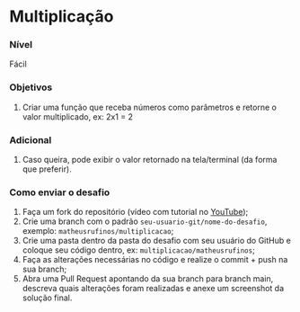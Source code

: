 # Multiplicação

### Nível

Fácil

### Objetivos

1. Criar uma função que receba números como parâmetros e retorne o valor multiplicado, ex: 2x1 = 2

### Adicional

1. Caso queira, pode exibir o valor retornado na tela/terminal (da forma que preferir).

### Como enviar o desafio

1. Faça um fork do repositório (vídeo com tutorial no [YouTube](https://www.youtube.com/watch?v=l1rwvDvD1og));
2. Crie uma branch com o padrão `seu-usuario-git/nome-do-desafio`, exemplo: `matheusrufinos/multiplicacao`;
3. Crie uma pasta dentro da pasta do desafio com seu usuário do GitHub e coloque seu código dentro, ex: `multiplicacao/matheusrufinos`;
4. Faça as alterações necessárias no código e realize o commit + push na sua branch;
5. Abra uma Pull Request apontando da sua branch para branch main, descreva quais alterações foram realizadas e anexe um screenshot da solução final.
